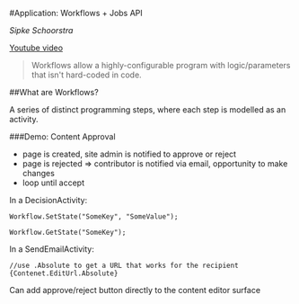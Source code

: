 #Application: Workflows + Jobs API

*Sipke Schoorstra*

[Youtube video](https://www.youtube.com/watch?v=J9-46bT2D6w)

> Workflows allow a highly-configurable program with logic/parameters that isn't hard-coded in code.

##What are Workflows?

A series of distinct programming steps, where each step is modelled as an activity.

###Demo: Content Approval

  - page is created, site admin is notified to approve or reject
  - page is rejected => contributor is notified via email, opportunity to make changes
  - loop until accept
  
In a DecisionActivity:  
  
    Workflow.SetState("SomeKey", "SomeValue");
	
	Workflow.GetState("SomeKey");
	
In a SendEmailActivity:
    
	//use .Absolute to get a URL that works for the recipient
	{Contenet.EditUrl.Absolute}
	
Can add approve/reject button directly to the content editor surface
